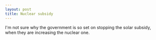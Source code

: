 ```yaml
---
layout: post
title: Nuclear subsidy
---
```

I'm not sure why the government is so set on stopping the solar subsidy, when they are increasing the nuclear one. 
